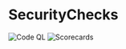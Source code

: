 # SecurityChecks

![Code QL](https://github.com/harshkumar1/SecurityChecks/actions/workflows/codeql.yml/badge.svg) ![Scorecards](https://github.com/harshkumar1/SecurityChecks/actions/workflows/scorecards.yml/badge.svg)
